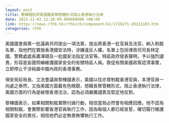 ```yaml
---
layout: post
title: 黎棟國批評美國藉長臂管轄形式阻止香港執行法律
date: 2023-11-03 12:28:09.000000000 +08:00
link: https://news.rthk.hk/rthk/ch/component/k2/1726271-20231103.htm
categories: rthk
---
```


美國國會兩黨一批議員共同提出一項法案，提出將香港一批官員及法官，納入制裁名單，指他們在實施香港國安法時，涉嫌違反人權。名單上包括律政司司長林定國、警務處處長蕭澤頤及一批國安法指定法官等。特區政府發表聲明，予以強烈譴責，形容是妄圖恫嚇維護國家安全的有關特區人員。敦促有關美國政客認清事實，立即停止干涉純屬中國內政的香港事務。

保安局前局長、立法會議員黎棟國表示，美國以往亦曾制裁香港官員，本港官員一向處之泰然，又指美國方面戴有色眼鏡，想藉長臂管轄形式，阻止香港執行法律，美國方面的行為是破壞香港法治，認為必須嚴厲譴責及堅定地反對。

黎棟國表示，如果相關制裁實際付諸行動，相信當局必然會有相應回應。他不認為相關制裁，會實際影響香港官員執行工作，因為每個人都已經宣誓，確切履行維護國家安全的責任，相信他們必定無畏無懼執行工作。
